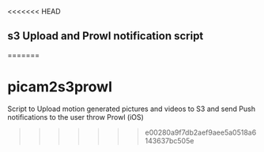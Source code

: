 <<<<<<< HEAD
## s3 Upload and Prowl notification script
=======
# picam2s3prowl
Script to Upload motion generated pictures and videos to S3 and send Push notifications to the user throw Prowl (iOS)
>>>>>>> e00280a9f7db2aef9aee5a0518a6143637bc505e
